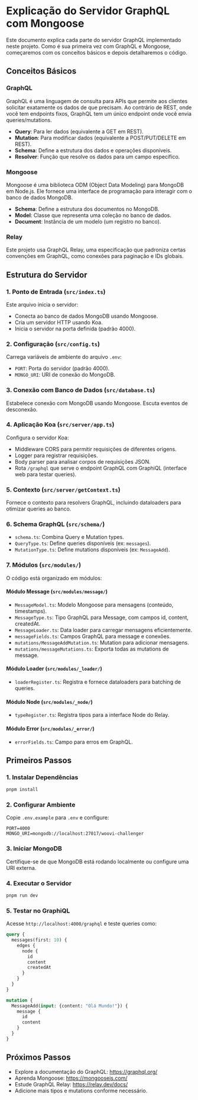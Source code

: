 # Explicação do Servidor GraphQL com Mongoose

Este documento explica cada parte do servidor GraphQL implementado neste projeto. Como é sua primeira vez com GraphQL e Mongoose, começaremos com os conceitos básicos e depois detalharemos o código.

## Conceitos Básicos

### GraphQL
GraphQL é uma linguagem de consulta para APIs que permite aos clientes solicitar exatamente os dados de que precisam. Ao contrário de REST, onde você tem endpoints fixos, GraphQL tem um único endpoint onde você envia queries/mutations.

- **Query**: Para ler dados (equivalente a GET em REST).
- **Mutation**: Para modificar dados (equivalente a POST/PUT/DELETE em REST).
- **Schema**: Define a estrutura dos dados e operações disponíveis.
- **Resolver**: Função que resolve os dados para um campo específico.

### Mongoose
Mongoose é uma biblioteca ODM (Object Data Modeling) para MongoDB em Node.js. Ele fornece uma interface de programação para interagir com o banco de dados MongoDB.

- **Schema**: Define a estrutura dos documentos no MongoDB.
- **Model**: Classe que representa uma coleção no banco de dados.
- **Document**: Instância de um modelo (um registro no banco).

### Relay
Este projeto usa GraphQL Relay, uma especificação que padroniza certas convenções em GraphQL, como conexões para paginação e IDs globais.

## Estrutura do Servidor

### 1. Ponto de Entrada (`src/index.ts`)
Este arquivo inicia o servidor:
- Conecta ao banco de dados MongoDB usando Mongoose.
- Cria um servidor HTTP usando Koa.
- Inicia o servidor na porta definida (padrão 4000).

### 2. Configuração (`src/config.ts`)
Carrega variáveis de ambiente do arquivo `.env`:
- `PORT`: Porta do servidor (padrão 4000).
- `MONGO_URI`: URI de conexão do MongoDB.

### 3. Conexão com Banco de Dados (`src/database.ts`)
Estabelece conexão com MongoDB usando Mongoose. Escuta eventos de desconexão.

### 4. Aplicação Koa (`src/server/app.ts`)
Configura o servidor Koa:
- Middleware CORS para permitir requisições de diferentes origens.
- Logger para registrar requisições.
- Body parser para analisar corpos de requisições JSON.
- Rota `/graphql` que serve o endpoint GraphQL com GraphiQL (interface web para testar queries).

### 5. Contexto (`src/server/getContext.ts`)
Fornece o contexto para resolvers GraphQL, incluindo dataloaders para otimizar queries ao banco.

### 6. Schema GraphQL (`src/schema/`)
- `schema.ts`: Combina Query e Mutation types.
- `QueryType.ts`: Define queries disponíveis (ex: `messages`).
- `MutationType.ts`: Define mutations disponíveis (ex: `MessageAdd`).

### 7. Módulos (`src/modules/`)
O código está organizado em módulos:

#### Módulo Message (`src/modules/message/`)
- `MessageModel.ts`: Modelo Mongoose para mensagens (conteúdo, timestamps).
- `MessageType.ts`: Tipo GraphQL para Message, com campos id, content, createdAt.
- `MessageLoader.ts`: Data loader para carregar mensagens eficientemente.
- `messageFields.ts`: Campos GraphQL para message e conexões.
- `mutations/MessageAddMutation.ts`: Mutation para adicionar mensagens.
- `mutations/messageMutations.ts`: Exporta todas as mutations de message.

#### Módulo Loader (`src/modules/_loader/`)
- `loaderRegister.ts`: Registra e fornece dataloaders para batching de queries.

#### Módulo Node (`src/modules/_node/`)
- `typeRegister.ts`: Registra tipos para a interface Node do Relay.

#### Módulo Error (`src/modules/_error/`)
- `errorFields.ts`: Campo para erros em GraphQL.

## Primeiros Passos

### 1. Instalar Dependências
```bash
pnpm install
```

### 2. Configurar Ambiente
Copie `.env.example` para `.env` e configure:
```
PORT=4000
MONGO_URI=mongodb://localhost:27017/woovi-challenger
```

### 3. Iniciar MongoDB
Certifique-se de que MongoDB está rodando localmente ou configure uma URI externa.

### 4. Executar o Servidor
```bash
pnpm run dev
```

### 5. Testar no GraphiQL
Acesse `http://localhost:4000/graphql` e teste queries como:
```graphql
query {
  messages(first: 10) {
    edges {
      node {
        id
        content
        createdAt
      }
    }
  }
}

mutation {
  MessageAdd(input: {content: "Olá Mundo!"}) {
    message {
      id
      content
    }
  }
}
```

## Próximos Passos
- Explore a documentação do GraphQL: https://graphql.org/
- Aprenda Mongoose: https://mongoosejs.com/
- Estude GraphQL Relay: https://relay.dev/docs/
- Adicione mais tipos e mutations conforme necessário.
